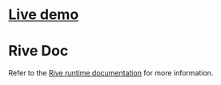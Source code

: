 # **[Live demo](https://guillaumecartoonbase.github.io/Pasqal-Floor_5/)**

# Rive Doc

Refer to the [Rive runtime documentation](https://help.rive.app/runtimes/overview) for more information.
